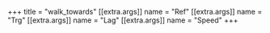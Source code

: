 +++
title = "walk_towards"
[[extra.args]]
name = "Ref"
[[extra.args]]
name = "Trg"
[[extra.args]]
name = "Lag"
[[extra.args]]
name = "Speed"
+++